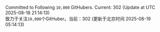 Committed to Following `10,000` GitHubers. Current: <!-- FOLLOWING_COUNT -->302<!-- FOLLOWING_COUNT --> (Update at UTC <!-- LAST_UPDATED -->2025-08-18 21:14:13<!-- LAST_UPDATED -->)<br>
致力于关注`10,000`个GitHuber。当前：<!-- FOLLOWING_COUNT -->302<!-- FOLLOWING_COUNT --> (更新于北京时间 <!-- LAST_UPDATED_CST -->2025-08-19 05:14:13<!-- LAST_UPDATED_CST -->)
